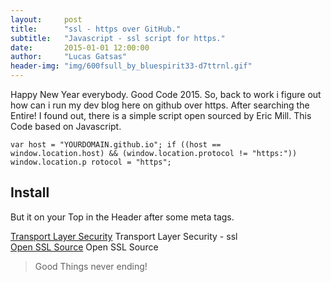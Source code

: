 ```yaml
---
layout:     post
title:      "ssl - https over GitHub."
subtitle:   "Javascript - ssl script for https."
date:       2015-01-01 12:00:00
author:     "Lucas Gatsas"
header-img: "img/600fsull_by_bluespirit33-d7ttrnl.gif"
---
```


<p>Happy New Year everybody. Good Code 2015. So, back to work i figure out how can i run my dev blog here on github over https. After searching the Entire! I found out, there is a simple script open sourced by Eric Mill. This Code based on Javascript. </p>




<code>var host = "YOURDOMAIN.github.io";
if ((host == window.location.host) && (window.location.protocol != "https:"))
    window.location.p
    rotocol = "https";
</code><br>


<h2 class="section-heading">Install</h2>

<p>But it on your Top in the Header after some meta tags.</p>

[Transport Layer Security](http://en.wikipedia.org/wiki/Transport_Layer_Security)
Transport Layer Security - ssl 
<br>
[Open SSL Source](http://en.wikipedia.org/wiki/OpenSSL)
Open SSL Source
<br>

<blockquote>Good Things never ending!</blockquote>


<!--

<a href="#">
    <img src="{{ site.baseurl }}/img/post-sample-image.jpg" alt="Post Sample Image">
</a> -->



